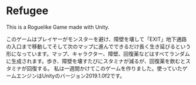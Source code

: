 # Refugee
This is a Roguelike Game made with Unity.

このゲームはプレイヤーがモンスターを避け、障壁を壊して「EXIT」地下通路の入口まで移動してそして次のマップに進んでできるだけ長く生き延びるという形になっています。マップ、キャラクター、障壁、回復薬などはすべてランダムに生成されます。歩き、障壁を壊すたびにスタミナが減るが、回復薬を飲むとスタミナが回復する。 私は一週間かけてこのゲームを作りました。使っていたゲームエンジンはUnityのバージョン2019.1.0f2です。
